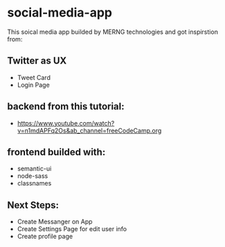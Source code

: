 # social-media-app

This soical media app builded by MERNG technologies and got inspirstion from:
 ## Twitter as UX
  - Tweet Card
  - Login Page
  
 ## backend from this tutorial:
  - https://www.youtube.com/watch?v=n1mdAPFq2Os&ab_channel=freeCodeCamp.org
 
 ## frontend builded with:
  - semantic-ui
  - node-sass
  - classnames
  
  
  ## Next Steps:
  - Create Messanger on App
  - Create Settings Page for edit user info
  - Create profile page
